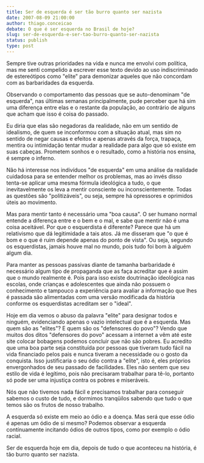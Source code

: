 ```yaml
---
title: Ser de esquerda é ser tão burro quanto ser nazista
date: 2007-08-09 21:00:00
author: thiago.conceicao
debate: O que é ser esquerda no Brasil de hoje?
slug: ser-de-esquerda-e-ser-tao-burro-quanto-ser-nazista
status: publish 
type: post
---
```


Sempre tive outras prioridades na vida e nunca me envolvi com política, mas me senti compelido a escrever esse texto devido ao uso indiscriminado de estereótipos como "elite" para demonizar aqueles que não concordam com as barbaridades da esquerda.  

  

Observando o comportamento das pessoas que se auto-denominam "de esquerda", nas últimas semanas principalmente, pude perceber que há sim uma diferença entre elas e o restante da população, ao contrário de alguns que acham que isso é coisa do passado.  

  

Eu diria que elas são negadoras da realidade, não em um sentido de idealismo, de quem se inconformou com a situação atual, mas sim no sentido de negar causas e efeitos e apenas através da força, trapaça, mentira ou intimidação tentar mudar a realidade para algo que só existe em suas cabeças. Prometem sonhos e o resultado, como a história nos ensina, é sempre o inferno.  

  

Não há interesse nos indivíduos "de esquerda" em uma análise da realidade cuidadosa para se entender melhor os problemas, mas ao invés disso tenta-se aplicar uma mesma fórmula ideológica a tudo, o que inevitavelmente os leva a mentir consciente ou inconscientemente. Todas as questões são "politizáveis", ou seja, sempre há opressores e oprimidos úteis ao movimento.  

  

Mas para mentir tanto é necessário uma "boa causa". O ser humano normal entende a diferença entre e o bem e o mal, e sabe que mentir não é uma coisa aceitável. Por que o esquerdista é diferente? Parece que há um relativismo que dá legitimidade a tais atos. Já me disseram que "o que é bom e o que é ruim depende apenas do ponto de vista". Ou seja, segundo os esquerdistas, jamais houve mal no mundo, pois tudo foi bom à alguém algum dia.  

  

Para manter as pessoas passivas diante de tamanha barbaridade é necessário algum tipo de propaganda que as faça acreditar que é assim que o mundo realmente é. Pois para isso existe doutrinação ideológica nas escolas, onde crianças e adolescentes que ainda não possuem o conhecimento e tampouco a experiência para avaliar a informação que lhes é passada são alimentadas com uma versão modificada da história conforme os esquerdistas acreditam ser o "ideal".  

  

Hoje em dia vemos o abuso da palavra "elite" para designar todos e ninguém, evidenciando apenas o vazio intelectual que é a esquerda. Mas quem são as "elites"? E quem são os "defensores do povo"? Vendo que muitos dos ditos "defensores do povo" acessam a internet a vêm até este site colocar bobagens podemos concluir que não são pobres. Eu acredito que uma boa parte seja constituída por pessoas que tiveram tudo fácil na vida financiado pelos pais e nunca tiveram a necessidade ou o gosto da conquista. Isso justificaria o seu ódio contra a "elite", isto é, eles próprios envergonhados de seu passado de facilidades. Eles não sentem que seu estilo de vida é legítimo, pois não precisaram trabalhar para tê-lo, portanto só pode ser uma injustiça contra os pobres e miseráveis.  

  

Nós que não tivemos nada fácil e precisamos trabalhar para conseguir sabemos o custo de tudo, e dormimos tranqüilos sabendo que tudo o que temos são os frutos de nosso trabalho.   

  

A esquerda só existe em meio ao ódio e a doença. Mas será que esse ódio é apenas um ódio de si mesmo? Podemos observar a esquerda contínuamente incitando ódios de outros tipos, como por exemplo o ódio racial.   

  

Ser de esquerda hoje em dia, depois de tudo o que aconteceu na história, é tão burro quanto ser nazista.
